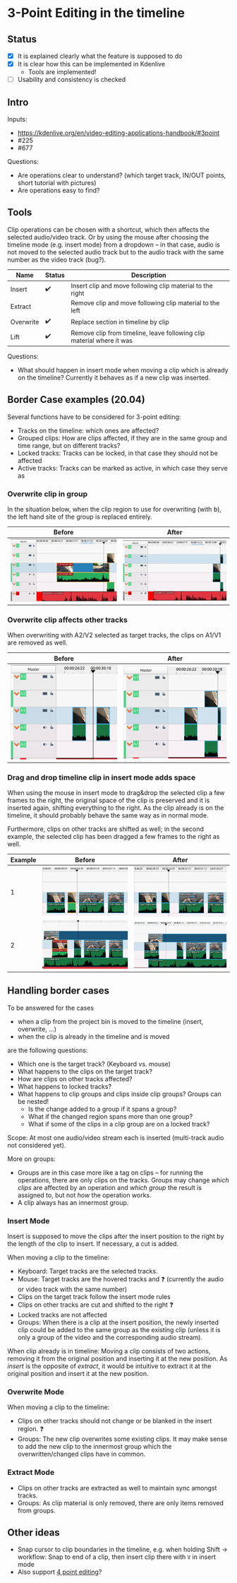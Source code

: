 # 3-Point Editing in the timeline

## Status

* [x] It is explained clearly what the feature is supposed to do
* [x] It is clear how this can be implemented in Kdenlive
  * Tools are implemented!
* [ ] Usability and consistency is checked

## Intro

Inputs:

* https://kdenlive.org/en/video-editing-applications-handbook/#3point
* #225
* #677

Questions:

* Are operations clear to understand? (which target track, IN/OUT points, short tutorial with pictures)
* Are operations easy to find?

## Tools

Clip operations can be chosen with a shortcut, which then affects the selected audio/video track. Or by using the mouse after choosing the timeline mode (e.g. insert mode) from a dropdown – in that case, audio is not moved to the selected audio track but to the audio track with the same number as the video track (bug?).

| Name | Status | Description |
| --- | --- | --- |
| Insert | ✔️ | Insert clip and move following clip material to the right
| Extract | | Remove clip and move following clip material to the left
| Overwrite | ✔️ | Replace section in timeline by clip
| Lift | ✔️ | Remove clip from timeline, leave following clip material where it was

Questions:

* What should happen in insert mode when moving a clip which is already on the timeline? Currently it behaves as if a new clip was inserted.


## Border Case examples (20.04)

Several functions have to be considered for 3-point editing:

* Tracks on the timeline: which ones are affected?
* Grouped clips: How are clips affected, if they are in the same group and time range, but on different tracks?
* Locked tracks: Tracks can be locked, in that case they should not be affected
* Active tracks: Tracks can be marked as active, in which case they serve as 

### Overwrite clip in group

In the situation below, when the clip region to use for overwriting (with <kbd>b</kbd>), the left hand site of the group is replaced entirely.

| Before | After |
|---|---|
| ![image](uploads/33f81ef16dde4e8daad7b97f80b733c2/image.png) | ![image](uploads/ba1c54525135f43b58edb8d5699fa17a/image.png) |

### Overwrite clip affects other tracks

When overwriting with A2/V2 selected as target tracks, the clips on A1/V1 are removed as well.

| Before | After |
|---|---|
| ![image](uploads/b15df17626397f84d52dc7a3ca43efac/image.png) | ![image](uploads/911f1ea47aaab84fd7d77058f06bb1f9/image.png) |


### Drag and drop timeline clip in insert mode adds space

When using the mouse in insert mode to drag&drop the selected clip a few frames to the right, the original space of the clip is preserved and it is inserted again, shifting everything to the right. As the clip already is on the timeline, it should probably behave the same way as in normal mode.

Furthermore, clips on other tracks are shifted as well; in the second example, the selected clip has been dragged a few frames to the right as well.

| Example| Before | After |
|---|---|---|
|1| ![image](uploads/35b118c0f1e85648afd583422de48492/image.png) | ![image](uploads/79f4f0d8d7b30507e12e988cc3191d96/image.png) |
|2| ![image](uploads/cdf48e42e270f38f491f616543a255d2/image.png) | ![image](uploads/5ac983ed48f80f11848cfc252d1d72bc/image.png) |


## Handling border cases

To be answered for the cases

* when a clip from the project bin is moved to the timeline (insert, overwrite, …)
* when the clip is already in the timeline and is moved

are the following questions:

* Which one is the target track? (Keyboard vs. mouse)
* What happens to the clips on the target track?
* How are clips on other tracks affected?
* What happens to locked tracks?
* What happens to clip groups and clips inside clip groups? Groups can be nested!
  * Is the change added to a group if it spans a group?
  * What if the changed region spans more than one group?
  * What if some of the clips in a clip group are on a locked track?

Scope: At most one audio/video stream each is inserted (multi-track audio not considered yet).

More on groups:

* Groups are in this case more like a tag on clips – for running the operations, there are only clips on the tracks. Groups may change *which clips* are affected by an operation and *which group* the result is assigned to, but not *how* the operation works.
* A clip always has an innermost group.

### Insert Mode

Insert is supposed to move the clips after the insert position to the right by the length of the clip to insert. If necessary, a cut is added.

When moving a clip to the timeline:

* Keyboard: Target tracks are the selected tracks.
* Mouse: Target tracks are the hovered tracks and :question: (currently the audio or video track with the same number)
* Clips on the target track follow the insert mode rules
* Clips on other tracks are cut and shifted to the right :question: 
* Locked tracks are not affected
* Groups: When there is a clip at the insert position, the newly inserted clip could be added to the same group as the existing clip (unless it is only a group of the video and the corresponding audio stream).

When clip already is in timeline: Moving a clip consists of two actions, removing it from the original position and inserting it at the new position. As *insert* is the opposite of *extract*, it would be intuitive to extract it at the original position and insert it at the new position.


### Overwrite Mode

When moving a clip to the timeline:

* Clips on other tracks should not change or be blanked in the insert region. :question: 
* Groups: The new clip overwrites some existing clips. It may make sense to add the new clip to the innermost group which the overwritten/changed clips have in common.


### Extract Mode

* Clips on other tracks are extracted as well to maintain sync amongst tracks.
* Groups: As clip material is only removed, there are only items removed from groups.


## Other ideas

* Snap cursor to clip boundaries in the timeline, e.g. when holding Shift → workflow: Snap to end of a clip, then insert clip there with `V` in insert mode
* Also support [4 point editing](https://www.premiumbeat.com/blog/3-and-4-point-editing-premiere-pro/)?